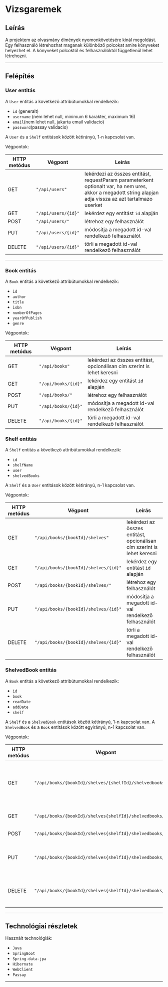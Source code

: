 # Vizsgaremek

## Leírás

A projektem az olvasmány élmények nyomonkövetésére kinál megoldást. Egy felhasználó létrehozhat maganak különböző polcokat amire könyveket helyezhet el. A könyveket polcoktól és felhasználóktól függetlenül lehet létrehozni.

---

## Felépítés

### User entitás

A `User` entitás a következő attribútumokkal rendelkezik:

- `id` (generalt)
- `username` (nem lehet null, minimum 6 karakter, maximum 16)
- `email`(nem lehet null, jakarta email validacio)
- `password`(passay validacio)

A `User` és a `Shelf` entitások között kétirányú, 1-n kapcsolat van.

Végpontok:

| HTTP metódus | Végpont             | Leírás                                                                                                                                                     |
| ------------ | ------------------- | ---------------------------------------------------------------------------------------------------------------------------------------------------------- |
| GET          | `"/api/users"`      | lekérdezi az összes entitást, requestParam parameterkent optionalt var, ha nem ures, akkor a megadott string alapjan adja vissza az azt tartalmazo userket |
| GET          | `"/api/users/{id}"` | lekérdez egy entitást `id` alapján                                                                                                                         |
| POST         | `"/api/users/"`     | létrehoz egy felhasználót                                                                                                                                  |
| PUT          | `"/api/users/{id}"` | módosítja a megadott id-val rendelkező felhasználót                                                                                                        |
| DELETE       | `"/api/users/{id}"` | törli a megadott id-val rendelkező felhasználót                                                                                                            |

---

### Book entitás

A `Book` entitás a következő attribútumokkal rendelkezik:

- `id`
- `author`
- `title`
- `isbn`
- `numberOfPages`
- `yearOfPublish`
- `genre`

Végpontok:

| HTTP metódus | Végpont             | Leírás                                                                  |
| ------------ | ------------------- | ----------------------------------------------------------------------- |
| GET          | `"/api/books"`      | lekérdezi az összes entitást, opcionálisan cím szerint is lehet keresni |
| GET          | `"/api/books/{id}"` | lekérdez egy entitást `id` alapján                                      |
| POST         | `"/api/books/"`     | létrehoz egy felhasználót                                               |
| PUT          | `"/api/books/{id}"` | módosítja a megadott id-val rendelkező felhasználót                     |
| DELETE       | `"/api/books/{id}"` | törli a megadott id-val rendelkező felhasználót                         |

### Shelf entitás

A `Shelf` entitás a következő attribútumokkal rendelkezik:

- `id`
- `shelfName`
- `user`
- `shelvedBooks`

A `Shelf` és a `User` entitások között kétirányú, n-1 kapcsolat van.

Végpontok:

| HTTP metódus | Végpont                              | Leírás                                                                  |
| ------------ | ------------------------------------ | ----------------------------------------------------------------------- |
| GET          | `"/api/books/{bookId}/shelves"`      | lekérdezi az összes entitást, opcionálisan cím szerint is lehet keresni |
| GET          | `"/api/books/{bookId}/shelves/{id}"` | lekérdez egy entitást `id` alapján                                      |
| POST         | `"/api/books/{bookId}/shelves/"`     | létrehoz egy felhasználót                                               |
| PUT          | `"/api/books/{bookId}/shelves/{id}"` | módosítja a megadott id-val rendelkező felhasználót                     |
| DELETE       | `"/api/books/{bookId}/shelves/{id}"` | törli a megadott id-val rendelkező felhasználót                         |

### ShelvedBook entitás

A `Book` entitás a következő attribútumokkal rendelkezik:

- `id`
- `book`
- `readDate`
- `addDate`
- `shelf`

A `Shelf` és a `ShelvedBook` entitások között kétirányú, 1-n kapcsolat van.
A `ShelvedBook` és a `Book` entitások között egyirányú, n-1 kapcsolat van.

Végpontok:

| HTTP metódus | Végpont                                                    | Leírás                                                                  |
| ------------ | ---------------------------------------------------------- | ----------------------------------------------------------------------- |
| GET          | `"/api/books/{bookId}/shelves/{shelfId}/shelvedbooks"`     | lekérdezi az összes entitást, opcionálisan cím szerint is lehet keresni |
| GET          | `"/api/books/{bookId}/shelves{shelfId}/shelvedbooks/{id}"` | lekérdez egy entitást `id` alapján                                      |
| POST         | `"/api/books/{bookId}/shelves{shelfId}/shelvedbooks/"`     | létrehoz egy felhasználót                                               |
| PUT          | `"/api/books/{bookId}/shelves{shelfId}/shelvedbooks/{id}"` | módosítja a megadott id-val rendelkező felhasználót                     |
| DELETE       | `"/api/books/{bookId}/shelves{shelfId}/shelvedbooks/{id}"` | törli a megadott id-val rendelkező felhasználót                         |

---

## Technológiai részletek

Használt technológiák:

- `Java`
- `SpringBoot`
- `Spring-data-jpa`
- `Hibernate`
- `WebClient`
- `Passay`

---
